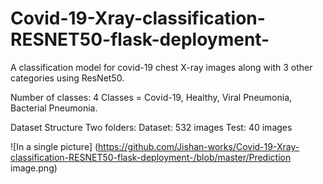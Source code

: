 # Covid-19-Xray-classification-RESNET50-flask-deployment-
A classification model for covid-19 chest X-ray images along with 3 other categories using ResNet50.

Number of classes: 4
Classes = Covid-19, Healthy, Viral Pneumonia, Bacterial Pneumonia.

Dataset Structure
Two folders:
Dataset: 532 images
Test: 40 images


![In a single picture] (https://github.com/Jishan-works/Covid-19-Xray-classification-RESNET50-flask-deployment-/blob/master/Prediction image.png)



